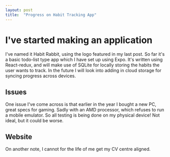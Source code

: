 ```yaml
---
layout: post
title:  "Progress on Habit Tracking App"
---
```


# I've started making an application

I've named it Habit Rabbit, using the logo featured in my last post. 
So far it's a basic todo-list type app which I have set up using Expo. 
It's written using React-redux, and will make use of SQLite for locally storing the habits the user wants to track. 
In the future I will look into adding in cloud storage for syncing progress across devices. 

## Issues
One issue I've come across is that earlier in the year I bought a new PC, great specs for gaming. 
Sadly with an AMD processor, which refuses to run a mobile emulator. So all testing is being done on my physical device!
Not ideal, but it could be worse.

## Website
On another note, I cannot for the life of me get my CV centre aligned. 